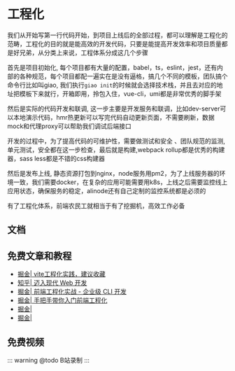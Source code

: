 # 工程化

<!-- ['❌','✅','🔥','⭐'] -->

我们从开始写第一行代码开始，到项目上线后的全部过程，都可以理解是工程化的范畴，工程化的目的就是能高效的开发代码，只要是能提高开发效率和项目质量都是好兄弟，从分类上来说，工程体系分成这几个步骤
    
首先是项目初始化, 每个项目都有大量的配置，babel，ts，eslint，jest，还有内部的各种规范，每个项目都配一遍实在是没有逼格，搞几个不同的模板，团队搞个命令行比如叫giao, 我们执行`giao init`的时候就会选择技术栈，并且去对应的地址把模板下来就行，开箱即用，拎包入住，vue-cli，umi都是非常优秀的脚手架

然后是实际的代码开发和联调, 这一步主要是开发服务和联调，比如dev-server可以本地演示代码，hmr热更新可以写完代码自动更新页面，不需要刷新，数据mock和代理proxy可以帮助我们调试后端接口

开发的过程中，为了提高代码的可维护性，需要做测试和安全 、团队规范的监测, 单元测试，安全都在这一步检查，最后就是构建,webpack rollup都是优秀的构建器，sass less都是不错的css构建器

然后是发布上线, 静态资源打包到nginx，node服务用pm2，为了上线服务器的环境一致，我们需要docker，在复杂的应用可能需要用k8s，上线之后需要监控线上应用状态，确保服务的稳定，alinode还有自己定制的监控系统都是必须的

有了工程化体系，前端农民工就相当于有了挖掘机，高效工作必备

<roadmap :data="[
  {title:'工程体系',download:true,x:400,y:20},
  { title:'项目初始化', y:180,
    left:[
      ['脚手架'],
      ['包管理'],
      ['模板下载'],
    ],right:[
      ['团队规范'],
      ['cra'],
      ['vue-cli'],
      ['umi'],
    ]
  } ,
{ title:'开发', y:280,
    left:[
      ['dev-server'],
      ['mock',[
        ['假数据'],
        ['ts-接口类型']
      ]],
      ['hmr'],
      ['proxy',[
        ['代理测试接口']
      ]],
      ['测试',[0],[
        ['单测'],
        ['E2E'],
      ]],
    ],right:[
      ['规范',[-35],[
        ['Airbnb'],
        ['standard'],
      ]],
      ['js',[40],[
        ['webpack'],
        ['vite'],
        ['rollup'],
        ['babel'],
        ['esbuild'],
      ]],
      ['css',[120],[
        ['sass'],
        ['less'],
        ['postcss'],
      ]]
    ]
  } ,
  { title:'部署上线',
    y:280,
    left:[
      ['pm2'],
      ['github'],
      ['docker'],
      ['k8s'],
    ],
    right:[
      ['监控'],
      ['日志'],
      ['报警'],
      ['故障复现'],
    ]
  } ,
  { title:'团队开发效率',
  } 
]" />

## 文档

## 免费文章和教程

* [掘金| vite工程化实践，建议收藏](https://juejin.cn/post/6910014283707318279)
* [知乎| 迈入现代 Web 开发](https://zhuanlan.zhihu.com/p/386607009)
* [掘金| 前端工程化实战 - 企业级 CLI 开发](https://juejin.cn/post/6982215543017193502)
* [掘金| 手把手带你入门前端工程化](https://juejin.cn/post/6892003555818143752)
* [掘金| ]()
* [掘金| ]()

## 免费视频


::: warning @todo
B站录制
:::